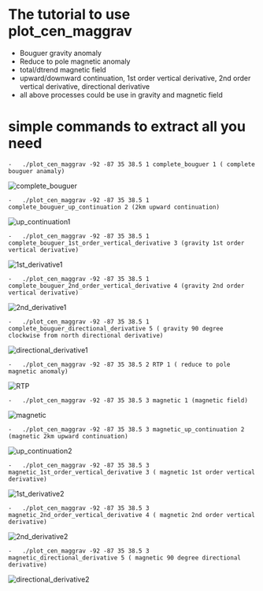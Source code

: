 # The tutorial to use plot_cen_maggrav
- Bouguer gravity anomaly
- Reduce to pole magnetic anomaly
- total/dtrend magnetic field
- upward/downward continuation, 1st order vertical derivative, 2nd order vertical derivative, directional derivative
- all above processes could be use in gravity and magnetic field


# simple commands to extract all you need
```
-   ./plot_cen_maggrav -92 -87 35 38.5 1 complete_bouguer 1 ( complete bouguer anamaly)
```
![complete_bouguer](../Output_Png/complete_bouguer.png)
```
-   ./plot_cen_maggrav -92 -87 35 38.5 1 complete_bouguer_up_continuation 2 (2km upward continuation)
```
![up_continuation1](../Output_Png/complete_bouguer_up_continuation.png)
```
-   ./plot_cen_maggrav -92 -87 35 38.5 1 complete_bouguer_1st_order_vertical_derivative 3 (gravity 1st order vertical derivative) 
```
![1st_derivative1](../Output_Png/complete_bouguer_1st_order_vertical_derivative.png)
```
-   ./plot_cen_maggrav -92 -87 35 38.5 1 complete_bouguer_2nd_order_vertical_derivative 4 (gravity 2nd order vertical derivative)
```
![2nd_derivative1](../Output_Png/complete_bouguer_2nd_order_vertical_derivative.png)
```
-   ./plot_cen_maggrav -92 -87 35 38.5 1 complete_bouguer_directional_derivative 5 ( gravity 90 degree clockwise from north directional derivative)
```
![directional_derivative1](../Output_Png/complete_bouguer_directional_derivative.png)
```
-   ./plot_cen_maggrav -92 -87 35 38.5 2 RTP 1 ( reduce to pole magnetic anomaly)
```
![RTP](../Output_Png/RTP.png)
```
-   ./plot_cen_maggrav -92 -87 35 38.5 3 magnetic 1 (magnetic field)
```
![magnetic](../Output_Png/magnetic.png)
```
-   ./plot_cen_maggrav -92 -87 35 38.5 3 magnetic_up_continuation 2 (magnetic 2km upward continuation) 
```
![up_continuation2](../Output_Png/magnetic_up_continuation.png)
```
-   ./plot_cen_maggrav -92 -87 35 38.5 3 magnetic_1st_order_vertical_derivative 3 ( magnetic 1st order vertical derivative)
```
![1st_derivative2](../Output_Png/magnetic_1st_order_vertical_derivative.png)
```
-   ./plot_cen_maggrav -92 -87 35 38.5 3 magnetic_2nd_order_vertical_derivative 4 ( magnetic 2nd order vertical derivative)
```
![2nd_derivative2](../Output_Png/magnetic_2nd_order_vertical_derivative.png)
```
-   ./plot_cen_maggrav -92 -87 35 38.5 3 magnetic_directional_derivative 5 ( magnetic 90 degree directional derivative) 
```
![directional_derivative2](../Output_Png/magnetic_directional_derivative.png)
